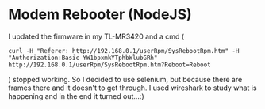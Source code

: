 # Modem Rebooter (NodeJS)

I updated the firmware in my TL-MR3420 and a cmd (
```
curl -H "Referer: http://192.168.0.1/userRpm/SysRebootRpm.htm" -H "Authorization:Basic YW1bpxmkYTphbWlubGRh" http://192.168.0.1/userRpm/SysRebootRpm.htm?Reboot=Reboot
```
) stopped working.
So I decided to use selenium, but because there are frames there and it doesn't to get through.
I used wireshark to study what is happening and in the end it turned out...:)